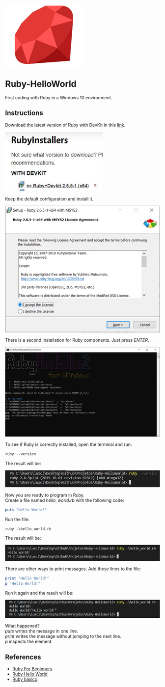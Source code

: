 ![titulo](/docs/titulo.JPG)

# Ruby-HelloWorld

First coding with Ruby in a Windows 10 environment.

## Instructions

Download the latest version of Ruby with DevKit in this [link](https://rubyinstaller.org/downloads/).

![print01](/docs/print01.JPG)

Keep the default configuration and install it.

![print02](/docs/print02.JPG)

There is a second installation for Ruby components. Just press _ENTER_.

![print03](/docs/print03.JPG)

To see if Ruby is correctly installed, open the terminal and run:

```ruby
ruby --version
```

The result will be:

![print04](/docs/print04.JPG)

Now you are ready to program in Ruby.  
Create a file named _hello_world.rb_ with the following code:

```ruby
puts "Hello World!"
```

Run the file:

```posh
ruby .\hello_world.rb
```

The result will be:

![print05](/docs/print05.JPG)

There are other ways to print messages. Add these lines to the file:

```ruby
print "Hello World!"
p "Hello World!"
```

Run it again and the result will be:

![print06](/docs/print06.JPG)

What happened?  
_puts_ writes the message in one line.  
_print_ writes the message without jumping to the next line.  
_p_ inspects the element.

## References

- [Ruby For Beginners](http://ruby-for-beginners.rubymonstas.org/index.html)
- [Ruby Hello World](https://bgasparotto.com/pt/ruby/hello-world/)
- [Ruby básico](https://www.caelum.com.br/apostila-ruby-on-rails/ruby-basico/)
